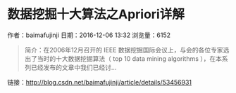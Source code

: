 # 数据挖掘十大算法之Apriori详解
作者：baimafujinji
日期：2016-12-06 13:32
浏览量：6152
> 简介：在2006年12月召开的 IEEE 数据挖掘国际会议上，与会的各位专家选出了当时的十大数据挖掘算法（ top 10 data mining algorithms ），在本系列已经发布的文章中我们已经讨...

 链接：http://blog.csdn.net/baimafujinji/article/details/53456931
